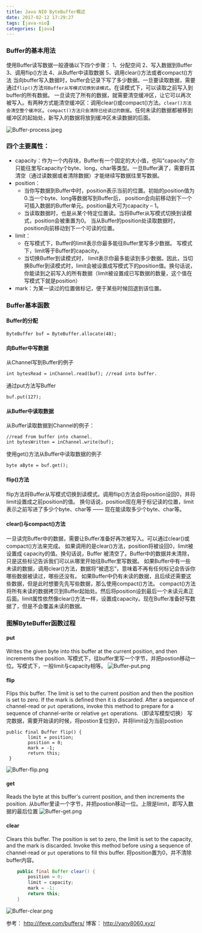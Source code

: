 ```yaml
---
title: Java NIO ByteBuffer概述
date: 2017-02-12 17:29:27
tags: [java-nio]
categories: [java]
---
```

### Buffer的基本用法
使用Buffer读写数据一般遵循以下四个步骤：
1、分配空间
2、写入数据到Buffer
3、调用flip()方法
4、从Buffer中读取数据
5、调用clear()方法或者compact()方法
当向buffer写入数据时，buffer会记录下写了多少数据。一旦要读取数据，需要通过`flip()`方法`将Buffer从写模式切换到读模式`。在读模式下，可以读取之前写入到buffer的所有数据。
一旦读完了所有的数据，就需要清空缓冲区，让它可以再次被写入。有两种方式能清空缓冲区：调用clear()或compact()方法。`clear()方法会清空整个缓冲区`。`compact()方法只会清除已经读过的数据`。任何未读的数据都被移到缓冲区的起始处，新写入的数据将放到缓冲区未读数据的后面。

![Buffer-process.jpeg](http://upload-images.jianshu.io/upload_images/1419542-d832d71903ddb1e1.jpeg?imageMogr2/auto-orient/strip%7CimageView2/2/w/1240)


### 四个主要属性：
* capacity：作为一个内存块，Buffer有一个固定的大小值，也叫“capacity”.你只能往里写capacity个byte、long，char等类型。一旦Buffer满了，需要将其清空（通过读数据或者清除数据）才能继续写数据往里写数据。
* position：
  * 当你写数据到Buffer中时，position表示当前的位置。初始的position值为0.当一个byte、long等数据写到Buffer后， position会向前移动到下一个可插入数据的Buffer单元。position最大可为capacity – 1。
  * 当读取数据时，也是从某个特定位置读。当将Buffer从写模式切换到读模式，position会被重置为0。 当从Buffer的position处读取数据时，position向前移动到下一个可读的位置。
* limit：
  * 在写模式下，Buffer的limit表示你最多能往Buffer里写多少数据。 写模式下，limit等于Buffer的capacity。
  * 当切换Buffer到读模式时， limit表示你最多能读到多少数据。因此，当切换Buffer到读模式时，limit会被设置成写模式下的position值。换句话说，你能读到之前写入的所有数据（limit被设置成已写数据的数量，这个值在写模式下就是position）
* mark：为某一读过的位置做标记，便于某些时候回退到该位置。

### Buffer基本函数
#### Buffer的分配
```
ByteBuffer buf = ByteBuffer.allocate(48);
```

#### 向Buffer中写数据
从Channel写到Buffer的例子
```
int bytesRead = inChannel.read(buf); //read into buffer.
```
通过put方法写Buffer
```
buf.put(127);
```

#### 从Buffer中读取数据
从Buffer读取数据到Channel的例子：
```
//read from buffer into channel.
int bytesWritten = inChannel.write(buf);
```
使用get()方法从Buffer中读取数据的例子
```
byte aByte = buf.get();
```
#### flip()方法
flip方法将Buffer从写模式切换到读模式。调用flip()方法会将position设回0，并将limit设置成之前position的值。
换句话说，position现在用于标记读的位置，limit表示之前写进了多少个byte、char等 —— 现在能读取多少个byte、char等。
#### clear()与compact()方法
一旦读完Buffer中的数据，需要让Buffer准备好再次被写入。可以通过clear()或compact()方法来完成。
如果调用的是clear()方法，position将被设回0，limit被设置成 capacity的值。换句话说，Buffer 被清空了。Buffer中的数据并未清除，只是这些标记告诉我们可以从哪里开始往Buffer里写数据。
如果Buffer中有一些未读的数据，调用clear()方法，数据将“被遗忘”，意味着不再有任何标记会告诉你哪些数据被读过，哪些还没有。
如果Buffer中仍有未读的数据，且后续还需要这些数据，但是此时想要先先写些数据，那么使用compact()方法。
compact()方法将所有未读的数据拷贝到Buffer起始处。然后将position设到最后一个未读元素正后面。limit属性依然像clear()方法一样，设置成capacity。现在Buffer准备好写数据了，但是不会覆盖未读的数据。

### 图解ByteBuffer函数过程
#### put
Writes the given byte into this buffer at the current position, and then increments the position. 
写模式下，往buffer里写一个字节，并把postion移动一位。写模式下，一般limit与capacity相等。 
![Buffer-put.png](http://upload-images.jianshu.io/upload_images/1419542-ae958aab995c9963.png?imageMogr2/auto-orient/strip%7CimageView2/2/w/1240)

#### flip
Flips this buffer.  The limit is set to the current position and then the position is set to zero.  If the mark is defined then it is discarded.
After a sequence of channel-read or `put` operations, invoke this method to prepare for a sequence of channel-write or relative  `get` operations.（即读写模型切换）
写完数据，需要开始读的时候，将postion复位到0，并将limit设为当前postion
```
public final Buffer flip() {
        limit = position;
        position = 0;
        mark = -1;
        return this;
 }
```
![Buffer-flip.png](http://upload-images.jianshu.io/upload_images/1419542-804ddf879bbc2cdd.png?imageMogr2/auto-orient/strip%7CimageView2/2/w/1240)

#### get
Reads the byte at this buffer's current position, and then increments the position.
从buffer里读一个字节，并把postion移动一位。上限是limit，即写入数据的最后位置
![Buffer-get.png](http://upload-images.jianshu.io/upload_images/1419542-2bbde49b79b2f805.png?imageMogr2/auto-orient/strip%7CimageView2/2/w/1240)

#### clear
Clears this buffer.  The position is set to zero, the limit is set to the capacity, and the mark is discarded.
Invoke this method before using a sequence of channel-read or `put` operations to fill this buffer.
将position置为0，并不清除buffer内容。
```java
    public final Buffer clear() {
        position = 0;
        limit = capacity;
        mark = -1;
        return this;
    }
```
![Buffer-clear.png](http://upload-images.jianshu.io/upload_images/1419542-9a36d39cd8787e83.png?imageMogr2/auto-orient/strip%7CimageView2/2/w/1240)

参考：
http://ifeve.com/buffers/
博客：
http://yany8060.xyz/